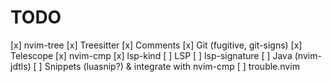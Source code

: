 # TODO

[x] nvim-tree
[x] Treesitter
[x] Comments
[x] Git (fugitive, git-signs)
[x] Telescope
[x] nvim-cmp
[x] lsp-kind
[ ] LSP
[ ] lsp-signature
[ ] Java (nvim-jdtls)
[ ] Snippets (luasnip?) & integrate with nvim-cmp
[ ] trouble.nvim

